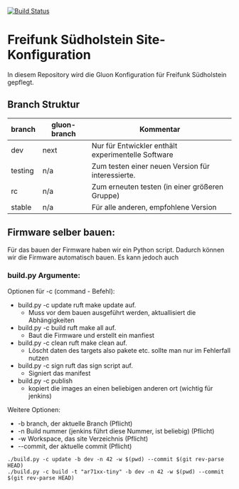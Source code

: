 [![Build Status](https://jenkins.grotax.de/buildStatus/icon?job=FFSH-Firmware)](https://jenkins.grotax.de/job/FFSH-Firmware/)

# Freifunk Südholstein Site-Konfiguration

In diesem Repository wird die Gluon Konfiguration für Freifunk Südholstein gepflegt.


## Branch Struktur

| branch  | gluon-branch | Kommentar                                          |
|---------|--------------|----------------------------------------------------|
| dev     | next         | Nur für Entwickler enthält experimentelle Software |
| testing | n/a          | Zum testen einer neuen Version für interessierte.  |
| rc      | n/a          | Zum erneuten testen (in einer größeren Gruppe)     |
| stable  | n/a          | Für alle anderen, empfohlene Version               |


## Firmware selber bauen:

Für das bauen der Firmware haben wir ein Python script. Dadurch können wir die Firmware automatisch bauen. Es kann jedoch auch

### build.py Argumente:

Optionen für -c (command - Befehl):
- build.py -c update ruft make update auf.
    - Muss vor dem bauen ausgeführt werden, aktuallisiert die Abhängigkeiten
- build.py -c build ruft make all auf.
    - Baut die Firmware und erstellt ein manfiest
- build.py -c clean ruft make clean auf.
    - Löscht daten des targets also pakete etc. sollte man nur im Fehlerfall nutzen
- build.py -c sign ruft das sign script auf.
    - Signiert das manifest
- build.py -c publish
    - kopiert die images an einen beliebigen anderen ort (wichtig für jenkins)

Weitere Optionen:
- -b branch, der aktuelle Branch (Pflicht)
- -n Build nummer (jenkins führt diese Nummer, ist beliebig) (Pflicht)
- -w Workspace, das site Verzeichnis (Pflicht)
- --commit, der aktuelle commit (Pflicht)



```
./build.py -c update -b dev -n 42 -w $(pwd) --commit $(git rev-parse HEAD)
./build.py -c build -t "ar71xx-tiny" -b dev -n 42 -w $(pwd) --commit $(git rev-parse HEAD)
```
